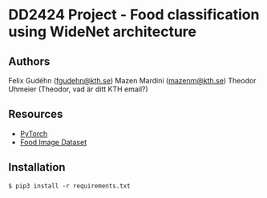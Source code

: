 # DD2424 Project - Food classification using WideNet architecture

## Authors
Felix Gudéhn (fgudehn@kth.se)
Mazen Mardini (mazenm@kth.se)
Theodor Uhmeier (Theodor, vad är ditt KTH email?)

## Resources
- [PyTorch](https://pytorch.org/)
- [Food Image Dataset](https://www.kaggle.com/kmader/food41)

## Installation
```
$ pip3 install -r requirements.txt
```
